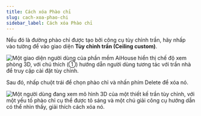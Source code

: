```yaml
---
title: Cách xóa Phào chỉ
slug: cach-xoa-phao-chi
sidebar_label: Cách xóa Phào chỉ
---
```


Nếu đó là đường phào chỉ được tạo bởi công cụ tùy chỉnh trần, hãy nhấp vào tường để vào giao diện **Tùy chỉnh trần (Ceiling custom)**.

![Một giao diện người dùng của phần mềm AiHouse hiển thị chế độ xem phòng 3D, với chú thích (①) hướng dẫn người dùng tương tác với trần nhà để truy cập cài đặt tùy chỉnh.](https://storage.googleapis.com/jegavn_kb/images/a2029c0e-6912-4b5f-8d7f-ae22e2e6fdb5.png)

Sau đó, nhấp chuột trái để chọn phào chỉ và nhấn phím Delete để xóa nó.

![Một người dùng đang xem mô hình 3D của một thiết kế trần tùy chỉnh, với một yếu tố phào chỉ cụ thể được tô sáng và một chú giải công cụ hướng dẫn có thể nhìn thấy, giải thích cách xóa nó.](https://storage.googleapis.com/jegavn_kb/images/356f00e2-daad-4f90-93fd-a964cc83a89e.png)